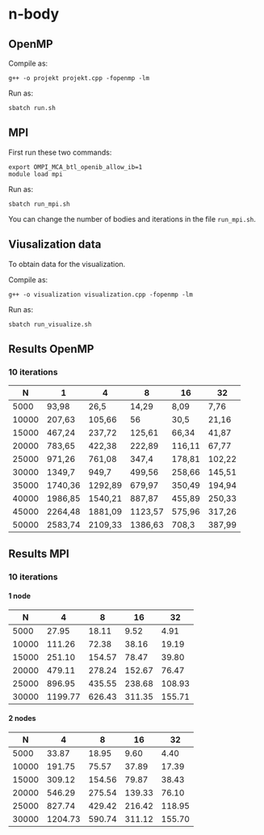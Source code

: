 # n-body

## OpenMP
Compile as:
```
g++ -o projekt projekt.cpp -fopenmp -lm
```

Run as:
```
sbatch run.sh
```

## MPI
First run these two commands:
```
export OMPI_MCA_btl_openib_allow_ib=1
module load mpi
```

Run as:
```
sbatch run_mpi.sh
```
You can change the number of bodies and iterations in the file `run_mpi.sh`.

## Viusalization data
To obtain data for the visualization.  
  
Compile as:
```
g++ -o visualization visualization.cpp -fopenmp -lm
```

Run as:
```
sbatch run_visualize.sh
```


## Results OpenMP
### 10 iterations
| N           | 1           | 4           | 8           | 16          | 32          |
| ----------- | ----------- | ----------- | ----------- | ----------- | ----------- |
| 5000	      | 93,98 	    | 26,5	      | 14,29	      | 8,09	      | 7,76        |
| 10000	      | 207,63	    | 105,66	    | 56	        | 30,5	      | 21,16       |
| 15000	      | 467,24	    | 237,72	    | 125,61	    | 66,34  	    | 41,87       |
| 20000	      | 783,65	    | 422,38	    | 222,89	    | 116,11	    | 67,77       |
| 25000	      | 971,26	    | 761,08	    | 347,4	      | 178,81	    | 102,22      |
| 30000	      | 1349,7	    | 949,7	      | 499,56	    | 258,66	    | 145,51      |
| 35000	      | 1740,36	    | 1292,89	    | 679,97	    | 350,49	    | 194,94      |
| 40000	      | 1986,85	    | 1540,21	    | 887,87	    | 455,89	    | 250,33      |
| 45000	      | 2264,48	    | 1881,09	    | 1123,57	    | 575,96	    | 317,26      |
| 50000	      | 2583,74	    | 2109,33	    | 1386,63	    | 708,3	      | 387,99      |

## Results MPI 
### 10 iterations
#### 1 node
| N           | 4           | 8           | 16          | 32          |
| ----------- | ----------- | ----------- | ----------- | ----------- |
| 5000	      | 27.95	      | 18.11	      | 9.52	      | 4.91        |
| 10000	      | 111.26	    | 72.38	        | 38.16	      | 19.19       |
| 15000	      | 251.10	    | 154.57	    | 78.47  	    | 39.80       |
| 20000	      | 479.11	    | 278.24	    | 152.67	    | 76.47       |
| 25000	      | 896.95	    | 435.55	      | 238.68	    | 108.93      |
| 30000	      | 1199.77	      | 626.43	    | 311.35	    | 155.71      |

#### 2 nodes
| N           | 4           | 8           | 16          | 32          |
| ----------- | ----------- | ----------- | ----------- | ----------- |
| 5000	      | 33.87	      | 18.95	      | 9.60	      | 4.40        |
| 10000	      | 191.75	    | 75.57	        | 37.89	      | 17.39       |
| 15000	      | 309.12	    | 154.56	    | 79.87  	    | 38.43       |
| 20000	      | 546.29	    | 275.54	    | 139.33    | 76.10       |
| 25000	      | 827.74	    | 429.42	      | 216.42	    | 118.95      |
| 30000	      | 1204.73	      | 590.74	    | 311.12	    | 155.70      |

